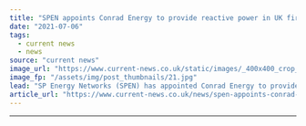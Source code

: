 ```yaml
---
title: "SPEN appoints Conrad Energy to provide reactive power in UK first"
date: "2021-07-06"
tags: 
  - current news
  - news
source: "current news"
image_url: "https://www.current-news.co.uk/static/images/_400x400_crop_center-center/Conrad-Energy-credit-Conrad-Energy.jpg"
image_fp: "/assets/img/post_thumbnails/21.jpg"
lead: "​SP Energy Networks (SPEN) has appointed Conrad Energy to provide reactive power to solve network constraints, in what it says is a UK first."
article_url: "https://www.current-news.co.uk/news/spen-appoints-conrad-energy-to-provide-reactive-power-in-uk-first?utm_source=rss-feeds&utm_medium=rss&utm_campaign=rss"
---
```


---
